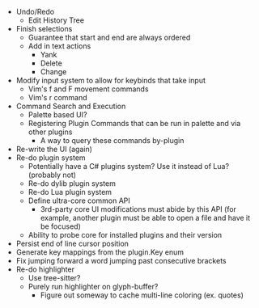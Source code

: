 - Undo/Redo
    - Edit History Tree
- Finish selections
    - Guarantee that start and end are always ordered
    - Add in text actions
        - Yank
        - Delete
        - Change
- Modify input system to allow for keybinds that take input
    - Vim's f and F movement commands
    - Vim's r command
- Command Search and Execution
    - Palette based UI?
    - Registering Plugin Commands that can be run in palette and via other plugins
        - A way to query these commands by-plugin
- Re-write the UI (again)
- Re-do plugin system
    - Potentially have a C# plugins system? Use it instead of Lua? (probably not)
    - Re-do dylib plugin system
    - Re-do Lua plugin system
    - Define ultra-core common API
        - 3rd-party core UI modifications must abide by this API (for example, another plugin must be able to open a file and have it be focused)
    - Ability to probe core for installed plugins and their version
- Persist end of line cursor position
- Generate key mappings from the plugin.Key enum
- Fix jumping forward a word jumping past consecutive brackets
- Re-do highlighter
    - Use tree-sitter?
    - Purely run highlighter on glyph-buffer?
        - Figure out someway to cache multi-line coloring (ex. quotes)
